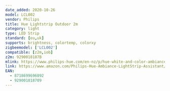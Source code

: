 ```yaml
---
date_added: 2020-10-26
model: LCL002
vendor: Philips
title: Hue Lightstrip Outdoor 2m
category: light
type: LED Strip
standard: [eu,uk]
supports: brightness, colortemp, colorxy
zigbeemodel: ['LCL002']
compatible: [z2m,iob]
z2m: 9290018187B
mlink: https://www.philips-hue.com/en-nz/p/hue-white-and-color-ambiance-lightstrip-outdoor-2-meter/8718699696092
link: https://www.amazon.com/Philips-Hue-Ambiance-LightStrip-Assistant/dp/B07GWKB1ZS
EAN:
  - 8718699696092
  - 929001818709
---
```


